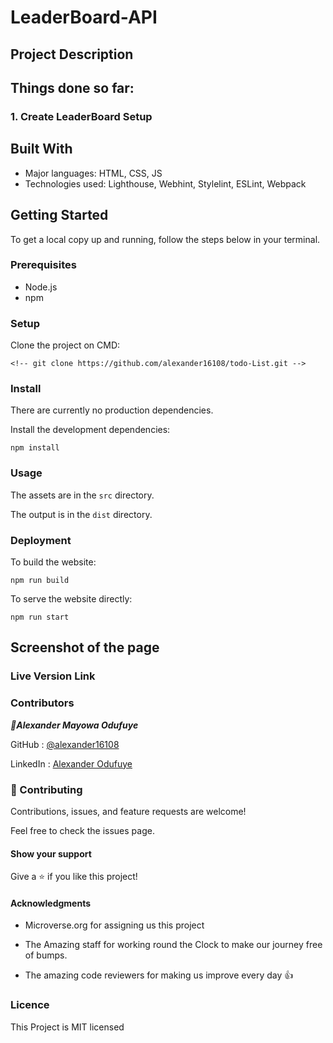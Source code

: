 # LeaderBoard-API

## Project Description
 <!-- > "To-do list" is a tool that helps to organize your day. It simply lists the things that you need to do and allows you to mark them as complete. You will build a simple website that allows for doing that, and you will do it using ES6 and Webpack! -->


## Things done so far:

### 1. Create LeaderBoard Setup
<!-- 
- Use custom-built Webpack boilerplate
- Implement app structure using classes
- Populate to-do list dynamically on page load
- Implement event listener using promise
- Configure repository to deploy from Webpack output directory -->

<!-- ### 2. Make list interactive

- Track task status
- Implement Web Storage API for local storage of tasks


### 3. Adding Functionalites

- I remove all hardcoded items from the tasks `array`.
- I created a new JavaScript file for the new functionality.
- Implemented a function for adding a new task `(add a new element to the array)`.
- Implemented a function for editing task descriptions.
- Implemented a function for deleting a task `(remove an element from the array)`.
- Implemented a function for the "Clear all completed" button `(use filter() method)`.
- By default new tasks have the property completed set to false and the property index set to the value of the new` array length`.
- Deleting a task updates all remaining items' indexes, so they represent the current list order and are unique.
- All changes to the To Do List are saved in `local storage`. -->

## Built With

- Major languages: HTML, CSS, JS
- Technologies used: Lighthouse, Webhint, Stylelint, ESLint, Webpack


## Getting Started

To get a local copy up and running, follow the steps below in your terminal.

### Prerequisites

- Node.js
- npm

### Setup

Clone the project on CMD:

```
<!-- git clone https://github.com/alexander16108/todo-List.git -->
```

### Install

There are currently no production dependencies.

Install the development dependencies:

```
npm install
```

### Usage

The assets are in the `src` directory.

The output is in the `dist` directory.

<!-- ### Run tests

To run the entire test suite:

```
npm test
```
 -->
### Deployment

To build the website:

```
npm run build
```

To serve the website directly:

```
npm run start
```


## Screenshot of the page

<!-- ![image](https://user-images.githubusercontent.com/60612329/134668112-861c82a2-d279-4602-872b-f44ac385fb1f.png) -->


### Live Version Link

 <!-- [Live Version](https://alex-todolist.netlify.app/) -->


### Contributors

***👤Alexander Mayowa Odufuye***

 GitHub : [@alexander16108](https://github.com/alexander16108)
 
 LinkedIn : [Alexander Odufuye]()
 
 

### 🤝 Contributing
Contributions, issues, and feature requests are welcome!

Feel free to check the issues page.

#### Show your support
Give a ⭐️ if you like this project!

#### Acknowledgments
- Microverse.org for assigning us this project

- The Amazing staff for working round the Clock to make our journey free of bumps.

- The amazing code reviewers for making us improve every day :thumbsup:

### Licence 

This Project is MIT licensed